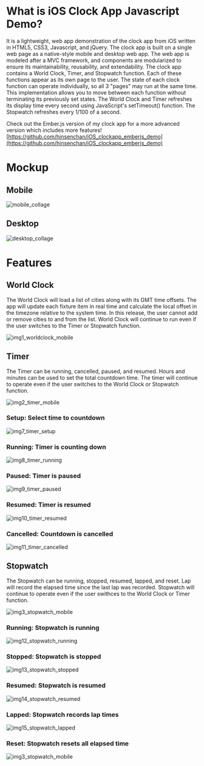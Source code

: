 # What is iOS Clock App Javascript Demo?

It is a lightweight, web app demonstration of the clock app from iOS written in HTML5, CSS3, Javascript, and jQuery. The clock app is built on a single web page as a native-style mobile and desktop web app. The web app is modeled after a MVC framework, and components are modularized to ensure its maintainability, reusability, and extendability. The clock app contains a World Clock, Timer, and Stopwatch function. Each of these functions appear as its own page to the user. The state of each clock function can operate individually, so all 3 "pages" may run at the same time. This implementation allows you to move between each function without terminating its previously set states. The World Clock and Timer refreshes its display time every second using JavaScript's setTimeout() function. The Stopwatch refreshes every 1/100 of a second.

Check out the Ember.js version of my clock app for a more advanced version which includes more features!
[https://github.com/hinsenchan/iOS_clockapp_emberjs_demo](https://github.com/hinsenchan/iOS_clockapp_emberjs_demo)

# Mockup

## Mobile

![mobile_collage](https://github.com/hinsenchan/iOS_clockapp_js_demo/blob/master/readme/mobile_collage.png)

## Desktop

![desktop_collage](https://github.com/hinsenchan/iOS_clockapp_js_demo/blob/master/readme/desktop_collage.png)

# Features

## World Clock

The World Clock will load a list of cities along with its GMT time offsets. The app will update each fixture item in real time and calculate the local offset in the timezone relative to the system time. In this release, the user cannot add or remove cities to and from the list. World Clock will continue to run even if the user switches to the Timer or Stopwatch function.

![img1_worldclock_mobile](https://github.com/hinsenchan/iOS_clockapp_js_demo/blob/master/readme/img1_worldclock_mobile.png)

## Timer

The Timer can be running, cancelled, paused, and resumed. Hours and minutes can be used to set the total countdown time. The timer will continue to operate even if the user switches to the World Clock or Stopwatch function.

![img2_timer_mobile](https://github.com/hinsenchan/iOS_clockapp_js_demo/blob/master/readme/img2_timer_mobile.png)

### Setup: Select time to countdown

![img7_timer_setup](https://github.com/hinsenchan/iOS_clockapp_js_demo/blob/master/readme/img7_timer_setup.png)

### Running: Timer is counting down

![img8_timer_running](https://github.com/hinsenchan/iOS_clockapp_js_demo/blob/master/readme/img8_timer_running.png)

### Paused: Timer is paused

![img9_timer_paused](https://github.com/hinsenchan/iOS_clockapp_js_demo/blob/master/readme/img9_timer_paused.png)

### Resumed: Timer is resumed

![img10_timer_resumed](https://github.com/hinsenchan/iOS_clockapp_js_demo/blob/master/readme/img10_timer_resumed.png)

### Cancelled: Countdown is cancelled

![img11_timer_cancelled](https://github.com/hinsenchan/iOS_clockapp_js_demo/blob/master/readme/img11_timer_cancelled.png)

## Stopwatch

The Stopwatch can be running, stopped, resumed, lapped, and reset. Lap will record the elapsed time since the last lap was recorded. Stopwatch will continue to operate even if the user swithces to the World Clock or Timer function.

![img3_stopwatch_mobile](https://github.com/hinsenchan/iOS_clockapp_js_demo/blob/master/readme/img3_stopwatch_mobile.png)

### Running: Stopwatch is running

![img12_stopwatch_running](https://github.com/hinsenchan/iOS_clockapp_js_demo/blob/master/readme/img12_stopwatch_running.png)

### Stopped: Stopwatch is stopped

![img13_stopwatch_stopped](https://github.com/hinsenchan/iOS_clockapp_js_demo/blob/master/readme/img13_stopwatch_stopped.png)

### Resumed: Stopwatch is resumed

![img14_stopwatch_resumed](https://github.com/hinsenchan/iOS_clockapp_js_demo/blob/master/readme/img14_stopwatch_resumed.png)

### Lapped: Stopwatch records lap times

![img15_stopwatch_lapped](https://github.com/hinsenchan/iOS_clockapp_js_demo/blob/master/readme/img15_stopwatch_lapped.png)

### Reset: Stopwatch resets all elapsed time

![img3_stopwatch_mobile](https://github.com/hinsenchan/iOS_clockapp_js_demo/blob/master/readme/img3_stopwatch_mobile.png)